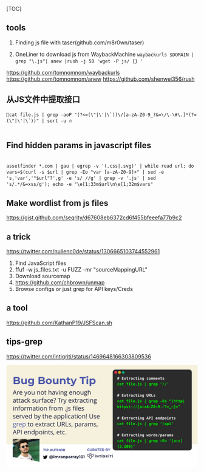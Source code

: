 
[TOC]

## tools

1. Finding js file with taser(github.com/m8r0wn/taser)    

2. OneLiner to download js from WaybackMachine
`waybackurls $DOMAIN | grep "\.js"| anew |rush -j 50 'wget -P js/ {} '`

https://github.com/tomnomnom/waybackurls
https://github.com/tomnomnom/anew
https://github.com/shenwei356/rush



## 从JS文件中提取接口
```shell
🧨cat file.js | grep -aoP "(?<=(\"|\'|\`))\/[a-zA-Z0-9_?&=\/\-\#\.]*(?=(\"|\'|\`))" | sort -u 🔥


```

## Find hidden params in javascript files

```shell

assetfinder *.com | gau | egrep -v '(.css|.svg)' | while read url; do vars=$(curl -s $url | grep -Eo "var [a-zA-Z0-9]+" | sed -e 's,'var','"$url"?',g' -e 's/ //g' | grep -v '.js' | sed 's/.*/&=xss/g'); echo -e "\e[1;33m$url\n\e[1;32m$vars"
```

## Make wordlist from js files

https://gist.github.com/seqrity/d67608eb6372cd6f455bfeeefa77b9c2



## a trick
https://twitter.com/nullenc0de/status/1306665103744552961

1) Find JavaScript files
2) ffuf -w js_files.txt -u FUZZ -mr "sourceMappingURL"
3) Download sourcemap
4) https://github.com/chbrown/unmap
5) Browse configs or just grep for API keys/Creds

## a tool
https://github.com/KathanP19/JSFScan.sh

## tips-grep

https://twitter.com/intigriti/status/1469648166303809536

![img.png](img.png)


